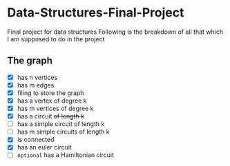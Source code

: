 # Data-Structures-Final-Project
Final project for data structures
Following is the breakdown of all that which I am supposed to do in the project
## The graph
- [x] has n vertices
- [x] has m edges
- [x] filing to store the graph
- [x] has a vertex of degree k
- [x] has m vertices of degree k
- [x] has a circuit ~~of length k~~
- [ ] has a simple circuit of length k
- [ ] has m simple circuits of length k
- [x] is connected
- [x] has an euler circuit
- [ ] `optional` has a Hamiltonian circuit
